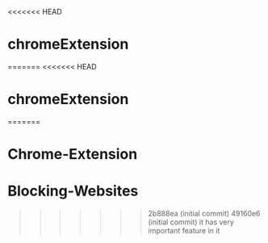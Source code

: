 <<<<<<< HEAD
# chromeExtension
=======
<<<<<<< HEAD
# chromeExtension
=======
# Chrome-Extension

# Blocking-Websites
>>>>>>> 2b888ea (initial commit)
>>>>>>> 49160e6 (initial commit)
it has very important feature in it
